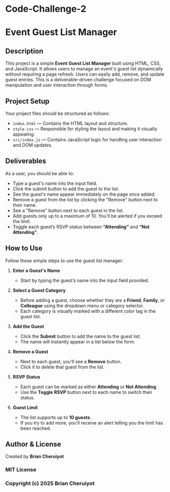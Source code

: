# Code-Challenge-2
# Event Guest List Manager

## Description
This project is a simple **Event Guest List Manager** built using HTML, CSS, and JavaScript. It allows users to manage an event's guest list dynamically without requiring a page refresh. Users can easily add, remove, and update guest entries. This is a deliverable-driven challenge focused on DOM manipulation and user interaction through forms.

## Project Setup

Your project files should be structured as follows:

- `index.html` — Contains the HTML layout and structure.  
- `style.css` — Responsible for styling the layout and making it visually appealing.  
- `src/index.js` — Contains JavaScript logic for handling user interaction and DOM updates.

## Deliverables

As a user, you should be able to:

- Type a guest's name into the input field.
- Click the submit button to add the guest to the list.
- See the guest's name appear immediately on the page once added.
- Remove a guest from the list by clicking the "Remove" button next to their name.
- See a "Remove" button next to each guest in the list.
- Add guests only up to a maximum of 10. You'll be alerted if you exceed the limit.
- Toggle each guest’s RSVP status between **“Attending”** and **“Not Attending”**.


## How to Use  

Follow these simple steps to use the guest list manager:

1. **Enter a Guest's Name**
   - Start by typing the guest’s name into the input field provided.

2. **Select a Guest Category**
   - Before adding a guest, choose whether they are a **Friend**, **Family**, or **Colleague** using the dropdown menu or category selector.
   - Each category is visually marked with a different color tag in the guest list.

3. **Add the Guest**
   - Click the **Submit** button to add the name to the guest list.
   - The name will instantly appear in a list below the form.

4. **Remove a Guest**
   - Next to each guest, you’ll see a **Remove** button.
   - Click it to delete that guest from the list.

5. **RSVP Status**
   - Each guest can be marked as either **Attending** or **Not Attending**.
   - Use the **Toggle RSVP** button next to each name to switch their status.

6. **Guest Limit**
   - The list supports up to **10 guests**.
   - If you try to add more, you’ll receive an alert telling you the limit has been reached.

## Author & License

Created by **Brian Cheruiyot**


### MIT License

### Copyright (c) 2025 Brian Cheruiyot

